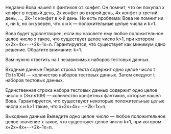 ﻿Недавно Вова нашел n фантиков от конфет. Он помнит, что он покупал x конфет в первый день, 2x конфет во второй день, 4x конфет в третий день, …, 2k−1x конфет в k-й день. Но есть проблема: Вова не помнит ни x, ни k, но он уверен, что x и k — положительные целые числа и k>1.

Вова будет удовлетворен, если вы назовете ему любое положительное целое число x такое, что существует целое число k>1, при котором x+2x+4x+⋯+2k−1x=n. Гарантируется, что существует как минимум одно решение. Обратите внимание: k>1.

Вам нужно ответить на t независимых наборов тестовых данных.

Входные данные
Первая строка теста содержит одно целое число t (1≤t≤104) — количество наборов тестовых данных. Затем следуют t наборов тестовых данных.

Единственная строка набора тестовых данных содержит одно целое число n (3≤n≤109) — количество конфетных фантиков, которые нашел Вова. Гарантируется, что существуют некоторые положительные целые числа x и k>1 такие, что x+2x+4x+⋯+2k−1x=n.

Выходные данные
Выведите одно целое число — любое положительное целое значение x такое, что существует целое число k>1, при котором x+2x+4x+⋯+2k−1x=n.